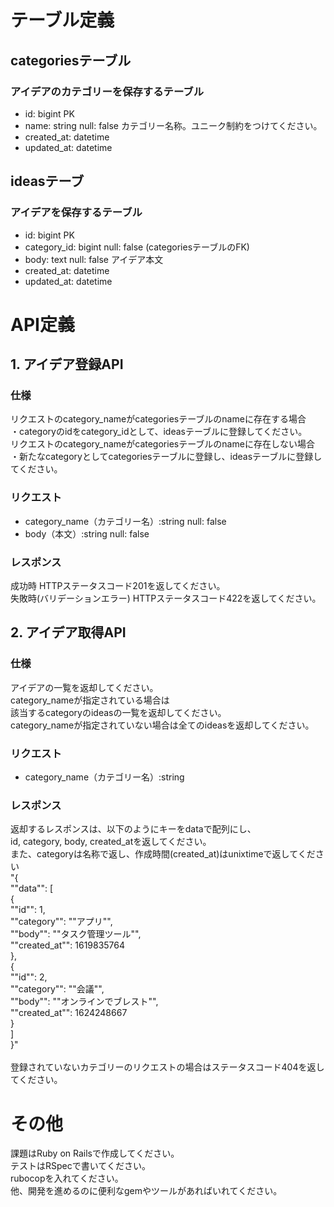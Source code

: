 # テーブル定義
## categoriesテーブル
### アイデアのカテゴリーを保存するテーブル
- id: bigint PK
- name: string null: false カテゴリー名称。ユニーク制約をつけてください。
- created_at: datetime
- updated_at: datetime
## ideasテーブ 
### アイデアを保存するテーブル
- id: bigint PK
- category_id: bigint null: false (categoriesテーブルのFK)
- body: text null: false アイデア本文
- created_at: datetime
- updated_at: datetime<br>
# API定義
## 1. アイデア登録API
### 仕様
リクエストのcategory_nameがcategoriesテーブルのnameに存在する場合<br>
・categoryのidをcategory_idとして、ideasテーブルに登録してください。<br>
リクエストのcategory_nameがcategoriesテーブルのnameに存在しない場合<br>
・新たなcategoryとしてcategoriesテーブルに登録し、ideasテーブルに登録してください。<br>
### リクエスト
* category_name（カテゴリー名）:string null: false
* body（本文）:string null: false
### レスポンス
成功時 HTTPステータスコード201を返してください。<br>
失敗時(バリデーションエラー) HTTPステータスコード422を返してください。
## 2. アイデア取得API
### 仕様
アイデアの一覧を返却してください。<br>
category_nameが指定されている場合は<br>
該当するcategoryのideasの一覧を返却してください。<br>
category_nameが指定されていない場合は全てのideasを返却してください。
### リクエスト
* category_name（カテゴリー名）:string<br>
### レスポンス
返却するレスポンスは、以下のようにキーをdataで配列にし、<br>
id, category, body, created_atを返してください。<br>
また、categoryは名称で返し、作成時間(created_at)はunixtimeで返してください<br>
"{<br>
""data"": [<br>
{<br>
""id"": 1,<br>
""category"": ""アプリ"",<br>
""body"": ""タスク管理ツール"",<br>
""created_at"": 1619835764<br>
},<br>
{<br>
""id"": 2,<br>
""category"": ""会議"",<br>
""body"": ""オンラインでブレスト"",<br>
""created_at"": 1624248667<br>
}<br>
]<br>
}"<br><br>
登録されていないカテゴリーのリクエストの場合はステータスコード404を返してください。<br>
# その他
課題はRuby on Railsで作成してください。<br>
テストはRSpecで書いてください。<br>
rubocopを入れてください。<br>
他、開発を進めるのに便利なgemやツールがあればいれてください。